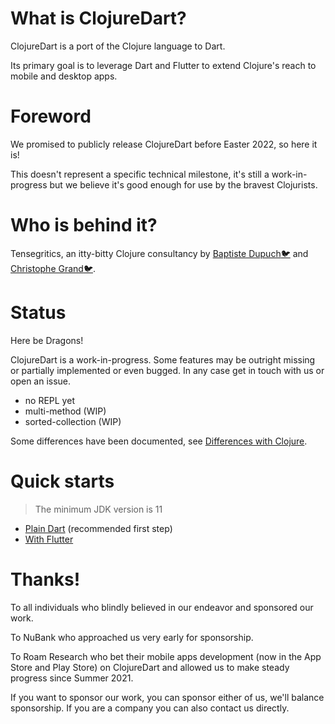 # What is ClojureDart?

ClojureDart is a port of the Clojure language to Dart.

Its primary goal is to leverage Dart and Flutter to extend Clojure's reach to
mobile and desktop apps.

# Foreword

We promised to publicly release ClojureDart before Easter 2022, so here it is!

This doesn't represent a specific technical milestone, it's still a work-in-progress but we believe it's good enough for use by the bravest Clojurists.

# Who is behind it?

Tensegritics, an itty-bitty Clojure consultancy by [Baptiste Dupuch](https://github.com/dupuchba)[🐦](https://twitter.com/BaptisteDupuch) and [Christophe Grand](https://github.com/cgrand)[🐦](https://twitter.com/cgrand).

# Status

Here be Dragons!

ClojureDart is a work-in-progress. Some features may be outright missing or
partially implemented or even bugged. In any case get in touch with us or open
an issue.

- no REPL yet
- multi-method (WIP)
- sorted-collection (WIP)

Some differences have been documented, see [Differences with Clojure](doc/differences.md).

# Quick starts

> The minimum JDK version is 11

- [Plain Dart](doc/quick-start.md) (recommended first step)
- [With Flutter](doc/flutter-quick-start.md)

# Thanks!

To all individuals who blindly believed in our endeavor and sponsored our work.

To NuBank who approached us very early for sponsorship.

To Roam Research who bet their mobile apps development (now in the App Store and Play Store) on ClojureDart and allowed us to make steady progress since Summer 2021.

If you want to sponsor our work, you can sponsor either of us, we'll balance sponsorship. If you are a company you can also contact us directly.
